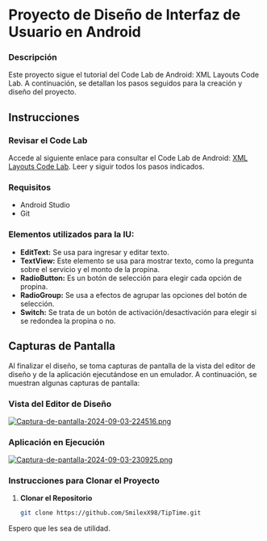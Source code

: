 # Proyecto de Diseño de Interfaz de Usuario en Android

### Descripción
Este proyecto sigue el tutorial del Code Lab de Android: XML Layouts Code Lab. A continuación, se detallan los pasos seguidos para la creación y diseño del proyecto.

## Instrucciones

### Revisar el Code Lab
Accede al siguiente enlace para consultar el Code Lab de Android: [XML Layouts Code Lab](http://https://developer.android.com/codelabs/basic-android-kotlin-training-xml-layouts?hl=es-419#1 "XML Layouts Code Lab"). Leer y siguir todos los pasos indicados.

### Requisitos
- Android Studio
- Git

### Elementos utilizados para la IU:
- **EditText:** Se usa para ingresar y editar texto.
- **TextView:** Este elemento se usa para mostrar texto, como la pregunta sobre el servicio y el monto de la propina.
- **RadioButton:** Es un botón de selección para elegir cada opción de propina.
- **RadioGroup:** Se usa a efectos de agrupar las opciones del botón de selección.
- **Switch:** Se trata de un botón de activación/desactivación para elegir si se redondea la propina o no.

## Capturas de Pantalla

Al finalizar el diseño, se toma capturas de pantalla de la vista del editor de diseño y de la aplicación ejecutándose en un emulador. A continuación, se muestran algunas capturas de pantalla:

### Vista del Editor de Diseño
[![Captura-de-pantalla-2024-09-03-224516.png](https://i.postimg.cc/SKPwSdw4/Captura-de-pantalla-2024-09-03-224516.png)](https://postimg.cc/QBp6SQ8Y)

### Aplicación en Ejecución
[![Captura-de-pantalla-2024-09-03-230925.png](https://i.postimg.cc/85rxjWS6/Captura-de-pantalla-2024-09-03-230925.png)](https://postimg.cc/PpTS7CNX)


### Instrucciones para Clonar el Proyecto

1. **Clonar el Repositorio**
   ```bash
   git clone https://github.com/SmilexX98/TipTime.git
<p>
  Espero que les sea de utilidad.
</p>
